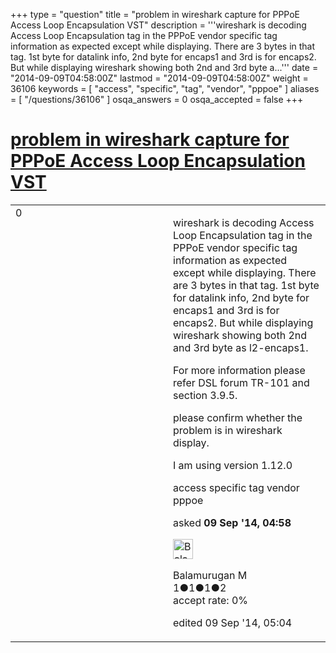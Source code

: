 +++
type = "question"
title = "problem in wireshark capture for PPPoE Access Loop Encapsulation VST"
description = '''wireshark is decoding Access Loop Encapsulation tag in the PPPoE vendor specific tag information as expected except while displaying. There are 3 bytes in that tag. 1st byte for datalink info, 2nd byte for encaps1 and 3rd is for encaps2. But while displaying wireshark showing both 2nd and 3rd byte a...'''
date = "2014-09-09T04:58:00Z"
lastmod = "2014-09-09T04:58:00Z"
weight = 36106
keywords = [ "access", "specific", "tag", "vendor", "pppoe" ]
aliases = [ "/questions/36106" ]
osqa_answers = 0
osqa_accepted = false
+++

<div class="headNormal">

# [problem in wireshark capture for PPPoE Access Loop Encapsulation VST](/questions/36106/problem-in-wireshark-capture-for-pppoe-access-loop-encapsulation-vst)

</div>

<div id="main-body">

<div id="askform">

<table id="question-table" style="width:100%;"><colgroup><col style="width: 50%" /><col style="width: 50%" /></colgroup><tbody><tr class="odd"><td style="width: 30px; vertical-align: top"><div class="vote-buttons"><div id="post-36106-score" class="post-score" title="current number of votes">0</div><div id="favorite-count" class="favorite-count"></div></div></td><td><div id="item-right"><div class="question-body"><p>wireshark is decoding Access Loop Encapsulation tag in the PPPoE vendor specific tag information as expected except while displaying. There are 3 bytes in that tag. 1st byte for datalink info, 2nd byte for encaps1 and 3rd is for encaps2. But while displaying wireshark showing both 2nd and 3rd byte as l2-encaps1.</p><p>For more information please refer DSL forum TR-101 and section 3.9.5.</p><p>please confirm whether the problem is in wireshark display.</p><p>I am using version 1.12.0</p></div><div id="question-tags" class="tags-container tags">access specific tag vendor pppoe</div><div id="question-controls" class="post-controls"></div><div class="post-update-info-container"><div class="post-update-info post-update-info-user"><p>asked <strong>09 Sep '14, 04:58</strong></p><img src="https://secure.gravatar.com/avatar/fa4418644c86313f21c0e50a97e34d96?s=32&amp;d=identicon&amp;r=g" class="gravatar" width="32" height="32" alt="Balamurugan%20M&#39;s gravatar image" /><p>Balamurugan M<br />
<span class="score" title="1 reputation points">1</span><span title="1 badges"><span class="badge1">●</span><span class="badgecount">1</span></span><span title="1 badges"><span class="silver">●</span><span class="badgecount">1</span></span><span title="2 badges"><span class="bronze">●</span><span class="badgecount">2</span></span><br />
<span class="accept_rate" title="Rate of the user&#39;s accepted answers">accept rate:</span> <span title="Balamurugan M has no accepted answers">0%</span></p></div><div class="post-update-info post-update-info-edited"><p>edited 09 Sep '14, 05:04</p></div></div><div id="comments-container-36106" class="comments-container"></div><div id="comment-tools-36106" class="comment-tools"></div><div class="clear"></div><div id="comment-36106-form-container" class="comment-form-container"></div><div class="clear"></div></div></td></tr></tbody></table>

</div>

</div>

